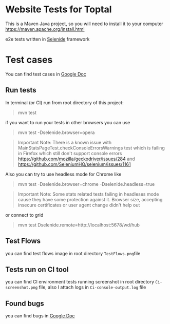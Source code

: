 # Website Tests for Toptal
This is a Maven Java project, so you will need to install it to your computer https://maven.apache.org/install.html 

e2e tests written in  [Selenide](https://selenide.org/) framework

# Test cases
You can find test cases in [Google Doc](https://docs.google.com/spreadsheets/d/1O98qGYwbqhGLZoUuARdoLkbdouyQekho_NmzuKQIjOc/edit?usp=sharing)

## Run tests
 In terminal (or CI) run from root directory of this project:
> mvn test

if you want to run your tests in other browsers you can use
>mvn test -Dselenide.browser=opera

> Important Note:
> There is a known issue with MainStatsPageTest.checkConsoleErrorsWarnings test which is failing in Firefox which still don't support console errors https://github.com/mozilla/geckodriver/issues/284 and https://github.com/SeleniumHQ/selenium/issues/1161

Also you can try to use headless mode for Chrome like
>mvn test -Dselenide.browser=chrome -Dselenide.headless=true

> Important Note: Some stats related tests failing in headleses mode cause they have some protection against it. Browser size, accepting insecure certificates or user agent change didn't help out  

or connect to grid
>mvn test Dselenide.remote=http://localhost:5678/wd/hub

## Test Flows
you can find test flows image in root directory `TestFlows.png`file

## Tests run on CI tool
you can find CI environment tests running screenshot in root directory `Ci-screenshot.png` file, also I attach logs in `Ci-console-output.log` file 

## Found bugs
you can find bugs in [Google Doc](https://docs.google.com/spreadsheets/d/1O98qGYwbqhGLZoUuARdoLkbdouyQekho_NmzuKQIjOc/edit?pli=1#gid=1524612191)